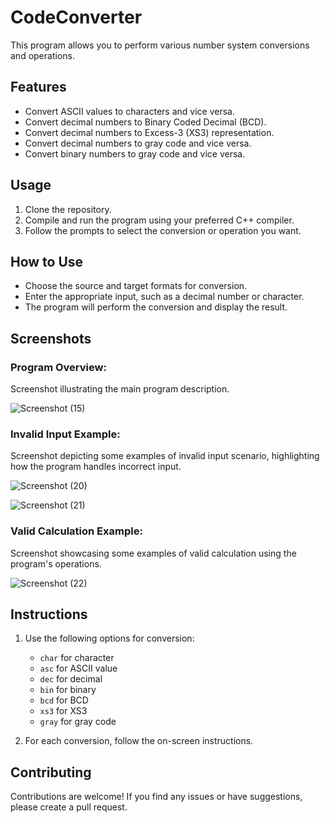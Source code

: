 # CodeConverter

This program allows you to perform various number system conversions and operations.

## Features

- Convert ASCII values to characters and vice versa.
- Convert decimal numbers to Binary Coded Decimal (BCD).
- Convert decimal numbers to Excess-3 (XS3) representation.
- Convert decimal numbers to gray code and vice versa.
- Convert binary numbers to gray code and vice versa.

## Usage

1. Clone the repository.
2. Compile and run the program using your preferred C++ compiler.
3. Follow the prompts to select the conversion or operation you want.

## How to Use

- Choose the source and target formats for conversion.
- Enter the appropriate input, such as a decimal number or character.
- The program will perform the conversion and display the result.

## Screenshots

### Program Overview:
Screenshot illustrating the main program description.

![Screenshot (15)](https://github.com/IsratTasnimEsha/CodeConverter/assets/88322977/80fbea86-95d1-4293-98b2-643ea1a8a24b)

### Invalid Input Example:
Screenshot depicting some examples of invalid input scenario, highlighting how the program handles incorrect input.

![Screenshot (20)](https://github.com/IsratTasnimEsha/CodeConverter/assets/88322977/02d833fb-bc7f-4fb8-a235-5c3e196af058)

![Screenshot (21)](https://github.com/IsratTasnimEsha/CodeConverter/assets/88322977/49e0e8a7-88b6-4fda-a17e-d11d5b621d53)

### Valid Calculation Example:
Screenshot showcasing some examples of valid calculation using the program's operations.

![Screenshot (22)](https://github.com/IsratTasnimEsha/CodeConverter/assets/88322977/4671f53d-e33c-48f8-b2b5-7ac22c1123fc)

## Instructions

1. Use the following options for conversion:
   - `char` for character
   - `asc` for ASCII value
   - `dec` for decimal
   - `bin` for binary
   - `bcd` for BCD
   - `xs3` for XS3
   - `gray` for gray code

2. For each conversion, follow the on-screen instructions.

## Contributing

Contributions are welcome! If you find any issues or have suggestions, please create a pull request.
